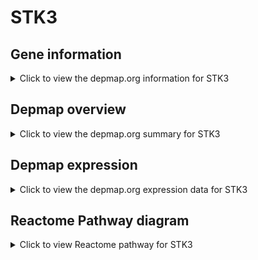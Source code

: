 <h1>STK3</h1>

<h2>Gene information</h2>
<details>
  <summary>Click to view the depmap.org information for STK3</summary>
  <iframe src="https://depmap.org/portal/gene/STK3?tab=about" style="border:none;width:100%;height:800px"></iframe>
</details>

<h2>Depmap overview</h2>
<details>
  <summary>Click to view the depmap.org summary for STK3</summary>
  <iframe src="https://depmap.org/portal/gene/STK3?tab=overview" style="border:none;width:100%;height:800px"></iframe>
</details>

<h2>Depmap expression</h2>
<details>
  <summary>Click to view the depmap.org expression data for STK3</summary>
  <iframe src="https://depmap.org/portal/gene/STK3?tab=characterization" style="border:none;width:100%;height:800px"></iframe>
</details>



<h2>Reactome Pathway diagram</h2>
<details>
  <summary>Click to view Reactome pathway for STK3</summary>
  <p>Signaling by Hippo</p>
  <iframe src="https://reactome.org/PathwayBrowser/#/R-HSA-2028269" style="border:none;width:100%;height:800px"></iframe>
</details>



